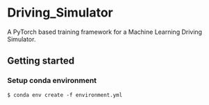 # Driving_Simulator
A PyTorch based training framework for a Machine Learning Driving Simulator.

## Getting started

### Setup conda environment

```console
$ conda env create -f environment.yml
```

